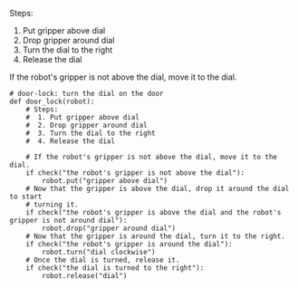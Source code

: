 

Steps:
1. Put gripper above dial
2. Drop gripper around dial
3. Turn the dial to the right
4. Release the dial

If the robot's gripper is not above the dial, move it to the dial.
```
# door-lock: turn the dial on the door
def door_lock(robot):
    # Steps:
    #  1. Put gripper above dial
    #  2. Drop gripper around dial
    #  3. Turn the dial to the right
    #  4. Release the dial

    # If the robot's gripper is not above the dial, move it to the dial.
    if check("the robot's gripper is not above the dial"):
        robot.put("gripper above dial")
    # Now that the gripper is above the dial, drop it around the dial to start 
    # turning it.
    if check("the robot's gripper is above the dial and the robot's gripper is not around dial"):
        robot.drop("gripper around dial")
    # Now that the gripper is around the dial, turn it to the right.
    if check("the robot's gripper is around the dial"):
        robot.turn("dial clockwise")    
    # Once the dial is turned, release it.
    if check("the dial is turned to the right"):
        robot.release("dial")